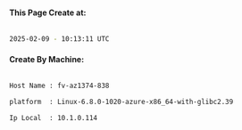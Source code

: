 
   
#### This Page Create at:

```bash

2025-02-09 - 10:13:11 UTC

```

#### Create By Machine:

```bash

Host Name : fv-az1374-838

platform  : Linux-6.8.0-1020-azure-x86_64-with-glibc2.39

Ip Local  : 10.1.0.114

```

